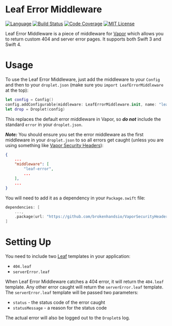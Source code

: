 # Leaf Error Middleware

[![Language](https://img.shields.io/badge/Swift-4-brightgreen.svg)](https://swift.org)
[![Build Status](https://travis-ci.org/brokenhandsio/leaf-error-middleware.svg?branch=master)](https://travis-ci.org/brokenhandsio/leaf-error-middleware)
[![Code Coverage](https://codecov.io/gh/brokenhandsio/leaf-error-middleware/branch/master/graph/badge.svg)](https://codecov.io/gh/brokenhandsio/leaf-error-middleware)
[![MIT License](https://img.shields.io/badge/license-MIT-blue.svg)](https://raw.githubusercontent.com/brokenhandsio/leaf-error-middleware/master/LICENSE)

Leaf Error Middleware is a piece of middleware for [Vapor](https://github.com/vapor/vapor) which allows you to return custom 404 and server error pages. It supports both Swift 3 and Swift 4.

# Usage

To use the Leaf Error Middleware, just add the middleware to your `Config` and then to your `droplet.json` (make sure you `import LeafErrorMiddleware` at the top):

```swift
let config = Config()
config.addConfigurable(middleware: LeafErrorMiddleware.init, name: "leaf-error"))
let drop = Droplet(config)
```

This replaces the default error middleware in Vapor, so ***do not*** include the standard `error` in your `droplet.json`.

***Note:*** You should ensure you set the error middleware as the first middleware in your `droplet.json` to so all errors get caught (unless you are using something like [Vapor Security Headers](https://github.com/brokenhandsio/VaporSecurityHeaders/)):

```json
{
    ...
    "middleware": [
        "leaf-error",
        ...
    ],
    ...
}
```

You will need to add it as a dependency in your `Package.swift` file:

```swift
dependencies: [
    ...,
    .package(url: "https://github.com/brokenhandsio/VaporSecurityHeaders", from: "1.1.0")
]
```

# Setting Up

You need to include two [Leaf](https://github.com/vapor/leaf) templates in your application:

* `404.leaf`
* `serverError.leaf`

When Leaf Error Middleware catches a 404 error, it will return the `404.leaf` template. Any other error caught will return the `serverError.leaf` template. The `serverError.leaf` template will be passed two parameters:

* `status` - the status code of the error caught
* `statusMessage` - a reason for the status code

The actual error will also be logged out to the `Droplet`s log.
